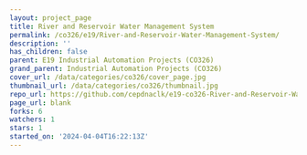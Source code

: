 ```yaml
---
layout: project_page
title: River and Reservoir Water Management System
permalink: /co326/e19/River-and-Reservoir-Water-Management-System/
description: ''
has_children: false
parent: E19 Industrial Automation Projects (CO326)
grand_parent: Industrial Automation Projects (CO326)
cover_url: /data/categories/co326/cover_page.jpg
thumbnail_url: /data/categories/co326/thumbnail.jpg
repo_url: https://github.com/cepdnaclk/e19-co326-River-and-Reservoir-Water-Management-System
page_url: blank
forks: 6
watchers: 1
stars: 1
started_on: '2024-04-04T16:22:13Z'
---
```


